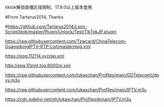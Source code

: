 tiktok解锁直播区域限制，17.9.0以上版本食用


#From Tartarus2014, Thanks


#https://github.com/Tartarus2014/Loon-Script/blob/master/Plugin/Unlock/Test/TikTokJP.plugin



https://raw.githubusercontent.com/Tzwcard/ChinaTelecom-GuangdongIPTV-RTP-List/master/epg.xml

https://epg.112114.xyz/pp.xml


http://epg.51zmt.top:8000/e.xml

https://raw.githubusercontent.com/lukaschan/Profiles/main/GDTelecomUdpxy.m3u

https://raw.githubusercontent.com/lukaschan/Profiles/main/IPTV.m3u

https://cdn.jsdelivr.net/gh/lukaschan/Profiles@main/IPTV.m3u
